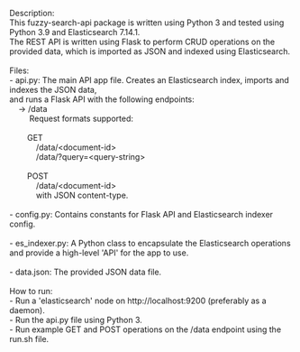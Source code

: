 Description:<br/>
This fuzzy-search-api package is written using Python 3 and tested using Python 3.9 and Elasticsearch 7.14.1.<br/>
The REST API is written using Flask to perform CRUD operations on the provided data, which is imported as JSON and indexed using Elasticsearch.<br/>
<br/>
Files:<br/>
    - api.py: The main API app file. Creates an Elasticsearch index, imports and indexes the JSON data,<br/>
        and runs a Flask API with the following endpoints:<br/>
        &nbsp;&nbsp;&nbsp;&nbsp;-> /data<br/>
        &nbsp;&nbsp;&nbsp;&nbsp;&nbsp;&nbsp;&nbsp;&nbsp; Request formats supported:<br/>
        <br/>
        &nbsp;&nbsp;&nbsp;&nbsp;&nbsp;&nbsp;&nbsp;&nbsp;GET<br/>
        &nbsp;&nbsp;&nbsp;&nbsp;&nbsp;&nbsp;&nbsp;&nbsp;&nbsp;&nbsp;&nbsp;&nbsp;/data/&lt;document-id&gt;<br/>
        &nbsp;&nbsp;&nbsp;&nbsp;&nbsp;&nbsp;&nbsp;&nbsp;&nbsp;&nbsp;&nbsp;&nbsp;/data/?query=&lt;query-string&gt;<br/>
        <br/>
        &nbsp;&nbsp;&nbsp;&nbsp;&nbsp;&nbsp;&nbsp;&nbsp;POST<br/>
        &nbsp;&nbsp;&nbsp;&nbsp;&nbsp;&nbsp;&nbsp;&nbsp;&nbsp;&nbsp;&nbsp;&nbsp;/data/&lt;document-id&gt;<br/>
        &nbsp;&nbsp;&nbsp;&nbsp;&nbsp;&nbsp;&nbsp;&nbsp;&nbsp;&nbsp;&nbsp;&nbsp;with JSON content-type.<br/>
    <br/>
    - config.py: Contains constants for Flask API and Elasticsearch indexer config.<br/>
    <br/>
    - es_indexer.py: A Python class to encapsulate the Elasticsearch operations and provide a high-level 'API' for the app to use.<br/>
    <br/>
    - data.json: The provided JSON data file.<br/>
<br/>
How to run:<br/>
    - Run a 'elasticsearch' node on http://localhost:9200 (preferably as a daemon).<br/>
    - Run the api.py file using Python 3.<br/>
    - Run example GET and POST operations on the /data endpoint using the run.sh file.<br/>
